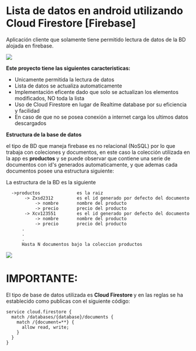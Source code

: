# Lista de datos en android utilizando Cloud Firestore [Firebase]

Aplicación cliente que solamente tiene permitido lectura de datos de la BD alojada en firebase.

<img src="https://github.com/jonathancplusplus/ClienteFirebase/blob/master/capturas/app_cliente.png" >


<b>Este proyecto tiene las siguientes caracteristicas: </b>

* Unicamente permitida la lectura de datos
* Lista de datos se actualiza automaticamente
* Implementación eficente dado que solo se actualizan los elementos modificados, NO toda la lista 
* Uso de Cloud Firestore en lugar de Realtime database por su eficiencia y facilidad
* En caso de que no se posea conexión a internet carga los ultimos datos descargados

<b>Estructura de la base de datos</b>

el tipo de BD que maneja firebase es no relacional (NoSQL) por lo que trabaja con coleciones y documentos, en este caso la colección utilizada en la app es <b>productos</b> y se puede observar que contiene una serie de documentos con id's generados automaticamente, y que ademas cada documentos posee una estructura siguiente:


La estructura de la BD es la siguiente
     
      ->productos              es la raiz
           -> Zxsd2312         es el id generado por defecto del documento
               -> nombre       nombre del producto
               -> precio       precio del producto
           -> Xcv123551        es el id generado por defecto del documento
               -> nombre       nombre del producto
               -> precio       precio del producto
          .
          .
          .
          Hasta N documentos bajo la coleccion productos

<img src="https://github.com/jonathancplusplus/ClienteFirebase/blob/master/capturas/estructura_bd.png">

# IMPORTANTE:
El tipo de base de datos utilizada es <b> Cloud Firestore </b> y en las reglas se ha establecido como publicas con el siguiente código:

    service cloud.firestore {
      match /databases/{database}/documents {
        match /{document=**} {
          allow read, write;
        }
      }
    }
